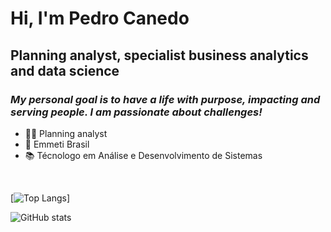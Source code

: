 # Hi, I'm **Pedro Canedo**
## Planning analyst, specialist business analytics and data science
### *My personal goal is to have a life with purpose, impacting and serving people. I am passionate about challenges!*

- 👨‍💻 Planning analyst
- 🏦 Emmeti Brasil
- 📚 Técnologo em Análise e Desenvolvimento de Sistemas


<!--
- 📃 Cerificações:
    - AWS Solutions Architected Professional;
    - ... (e outras certificações)


**PedroCanedo1/pedrocanedo1** is a ✨ _special_ ✨ repository because its `README.md` (this file) appears on your GitHub profile.

Here are some ideas to get you started:

- 🔭 I’m currently working on ...
- 🌱 I’m currently learning ...
- 👯 I’m looking to collaborate on ...
- 🤔 I’m looking for help with ...
- 💬 Ask me about ...
- 📫 How to reach me: ...
- 😄 Pronouns: ...
- ⚡ Fun fact: ...
-->
<div>
    <img src=""https://cdn.jsdelivr.net/gh/devicons/devicon/icons/github/github-original.svg"" width=""40"" height=""40""/>
    <img src=""https://cdn.jsdelivr.net/gh/devicons/devicon/icons/git/git-original.svg"" width=""40"" height=""40""/>
    <img src=""https://cdn.jsdelivr.net/gh/devicons/devicon/icons/java/java-original.svg"" width=""40"" height=""40""/>
    <img src=""https://cdn.jsdelivr.net/gh/devicons/devicon/icons/python/python-original.svg"" width=""40"" height=""40""/>
    <img src=""https://cdn.jsdelivr.net/gh/devicons/devicon/icons/linux/linux-original.svg"" width=""40"" height=""40""/>
</div>

<div align=""center""> 
  <a href=""https://www.linkedin.com/in/canedopedro/"" target=""_blank""><img src=""..."" target=""_blank""></a> 
</div>

[![Top Langs](https://github-readme-stats.vercel.app/api/top-langs/?username=pedrocanedo1)]

![GitHub stats](https://github-readme-stats.vercel.app/api?username=pedrocanedo1&show_icons=true)  


